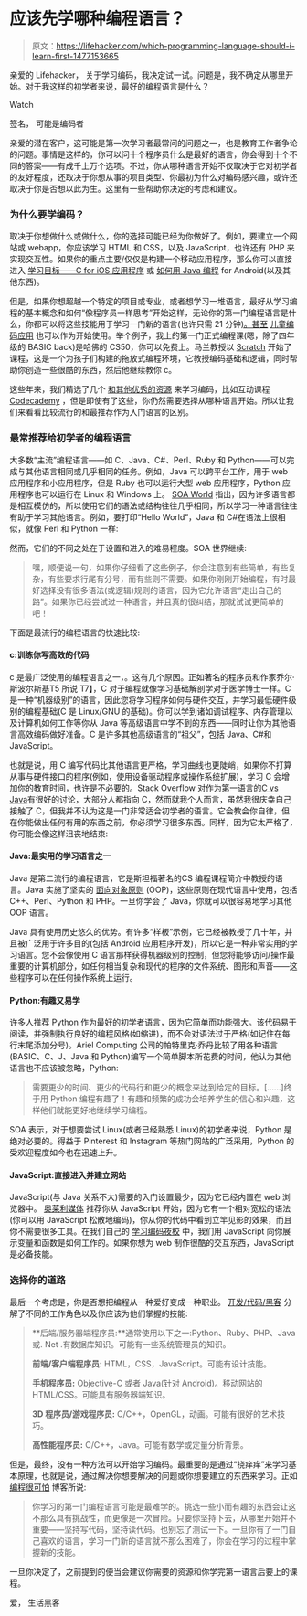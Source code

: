 # 应该先学哪种编程语言？

> 原文：<https://lifehacker.com/which-programming-language-should-i-learn-first-1477153665>

亲爱的 Lifehacker，
关于学习编码，我决定试一试。问题是，我不确定从哪里开始。对于我这样的初学者来说，最好的编程语言是什么？

Watch

签名，
可能是编码者

亲爱的潜在客户，这可能是第一次学习者最常问的问题之一，也是教育工作者争论的问题。事情是这样的，你可以问十个程序员什么是最好的语言，你会得到十个不同的答案——有成千上万个选项。不过，你从哪种语言开始不仅取决于它对初学者的友好程度，还取决于你想从事的项目类型、你最初为什么对编码感兴趣，或许还取决于你是否想以此为生。这里有一些帮助你决定的考虑和建议。

### 为什么要学编码？

取决于你想做什么或做什么，你的选择可能已经为你做好了。例如，要建立一个网站或 webapp，你应该学习 HTML 和 CSS，以及 JavaScript，也许还有 PHP 来实现交互性。如果你的重点主要/仅仅是构建一个移动应用程序，那么你可以直接进入 [学习目标——C for iOS 应用程序](https://lifehacker.com/apples-start-developing-ios-apps-today-guide-is-a-roadm-5886946) 或 [如何用 Java 编程](http://lifehacker.com/how-to-program-with-java-teaches-you-the-basic-concepts-5933073) for Android(以及其他东西)。

但是，如果你想超越一个特定的项目或专业，或者想学习一堆语言，最好从学习编程的基本概念和如何“像程序员一样思考”开始这样，无论你的第一门编程语言是什么，你都可以将这些技能用于学习一门新的语言(也许只需 21 分钟[)。甚至](http://heartmindcode.com/2013/06/18/teach-yourself-a-new-programming-language-in-21-minutes-or-2-3-years-it-depends/) [儿童编码应用](https://lifehacker.com/how-and-why-to-teach-your-kids-to-code-510588878) 也可以作为开始使用。举个例子，我上的第一门正式编程课(嗯，除了四年级的 BASIC back)是哈佛的 CS50，你可以免费上。马兰教授以 [Scratch](http://scratch.mit.edu/) 开始了课程，这是一个为孩子们构建的拖放式编程环境，它教授编码基础和逻辑，同时帮助你创造一些很酷的东西，然后他继续教你 c。

这些年来，我们精选了几个 [和其他优秀的资源](http://lifehacker.com/tag/learn-to-code) 来学习编码，比如互动课程 [Codecademy](http://www.codecademy.com/) ，但是即使有了这些，你仍然需要选择从哪种语言开始。所以让我们来看看比较流行的和最推荐作为入门语言的区别。

### 最常推荐给初学者的编程语言

大多数“主流”编程语言——如 C、Java、C#、Perl、Ruby 和 Python——可以完成与其他语言相同或几乎相同的任务。例如，Java 可以跨平台工作，用于 web 应用程序和小应用程序，但是 Ruby 也可以运行大型 web 应用程序，Python 应用程序也可以运行在 Linux 和 Windows 上。 [SOA World](http://soa.sys-con.com/node/2879194) 指出，因为许多语言都是相互模仿的，所以使用它们的语法或结构往往几乎相同，所以学习一种语言往往有助于学习其他语言。例如，要打印“Hello World”，Java 和 C#在语法上很相似，就像 Perl 和 Python 一样:

然而，它们的不同之处在于设置和进入的难易程度。SOA 世界继续:

> 嘿，顺便说一句，如果你仔细看了这些例子，你会注意到有些简单，有些复杂，有些要求行尾有分号，而有些则不需要。如果你刚刚开始编程，有时最好选择没有很多语法(或逻辑)规则的语言，因为它允许语言“走出自己的路”。如果你已经尝试过一种语言，并且真的很纠结，那就试试更简单的吧！

下面是最流行的编程语言的快速比较:

#### c:训练你写高效的代码

c 是最广泛使用的编程语言之一，。这有几个原因。正如著名的程序员和作家乔尔·斯波尔斯基T5 所说 T7】，C 对于编程就像学习基础解剖学对于医学博士一样。C 是一种“机器级别”的语言，因此您将学习程序如何与硬件交互，并学习最低硬件级别的编程基础(C 是 Linux/GNU 的基础)。你可以学到诸如调试程序、内存管理以及计算机如何工作等你从 Java 等高级语言中学不到的东西——同时让你为其他语言高效编码做好准备。C 是许多其他高级语言的“祖父”，包括 Java、C#和 JavaScript。

也就是说，用 C 编写代码比其他语言更严格，学习曲线也更陡峭，如果你不打算从事与硬件接口的程序(例如，使用设备驱动程序或操作系统扩展)，学习 C 会增加你的教育时间，也许是不必要的。Stack Overflow 对作为第一语言的[C vs Java](http://stackoverflow.com/questions/143820/i-can-learn-either-c-or-java-which-one-should-i-choose-first-should-i-take-the)有很好的讨论，大部分人都指向 C，然而就我个人而言，虽然我很庆幸自己接触了 C，但我并不认为这是一门非常适合初学者的语言。它会教会你自律，但在你能做出任何有用的东西之前，你必须学习很多东西。同样，因为它太严格了，你可能会像这样沮丧地结束:

#### Java:最实用的学习语言之一

Java 是第二流行的编程语言，它是斯坦福著名的CS 编程课程简介中教授的语言。Java 实施了坚实的 [面向对象原则](http://en.wikipedia.org/wiki/Object-oriented_programming) (OOP)，这些原则在现代语言中使用，包括 C++、Perl、Python 和 PHP。一旦你学会了 Java，你就可以很容易地学习其他 OOP 语言。

Java 具有使用历史悠久的优势。有许多“样板”示例，它已经被教授了几十年，并且被广泛用于许多目的(包括 Android 应用程序开发)，所以它是一种非常实用的学习语言。您不会像使用 C 语言那样获得机器级别的控制，但您将能够访问/操作最重要的计算机部分，如任何相当复杂和现代的程序的文件系统、图形和声音——这些程序可以在任何操作系统上运行。

#### Python:有趣又易学

许多人推荐 Python 作为最好的初学者语言，因为它简单而功能强大。该代码易于阅读，并强制执行良好的编程风格(如缩进)，而不会对语法过于严格(如记住在每行末尾添加分号)。Ariel Computing 公司的帕特里克·乔丹比较了用各种语言(BASIC、C、J、Java 和 Python)编写一个简单脚本所花费的时间，他认为其他语言也不应该被忽略，Python:

> 需要更少的时间、更少的代码行和更少的概念来达到给定的目标。[……]终于用 Python 编程有趣了！有趣和频繁的成功会培养学生的信心和兴趣，这样他们就能更好地继续学习编程。

SOA 表示，对于想要尝试 Linux(或者已经熟悉 Linux)的初学者来说，Python 是绝对必要的。得益于 Pinterest 和 Instagram 等热门网站的广泛采用，Python 的受欢迎程度如今也在迅速上升。

#### JavaScript:直接进入并建立网站

JavaScript(与 Java 关系不大)需要的入门设置最少，因为它已经内置在 web 浏览器中。 [奥莱利媒体](http://programming.oreilly.com/2013/11/which-language-should-you-learn-first.html) 推荐你从 JavaScript 开始，因为它有一个相对宽松的语法(你可以用 JavaScript 松散地编码)，你从你的代码中看到立竿见影的效果，而且你不需要很多工具。在我们自己的 [学习编码夜校](https://lifehacker.com/learn-to-code-the-full-beginners-guide-5744113) 中，我们用 JavaScript 向你展示变量和函数是如何工作的。如果你想为 web 制作很酷的交互东西，JavaScript 是必备技能。

### 选择你的道路

最后一个考虑是，你是否想把编程从一种爱好变成一种职业。 [开发/代码/黑客](http://devcodehack.com/which-programming-language-should-you-learn-to-make-money/) 分解了不同的工作角色以及你应该为他们掌握的技能:

> **后端/服务器端程序员:**通常使用以下之一:Python、Ruby、PHP、Java 或. Net .有数据库知识。可能有一些系统管理员的知识。
> 
> **前端/客户端程序员:** HTML，CSS，JavaScript。可能有设计技能。
> 
> **手机程序员:** Objective-C 或者 Java(针对 Android)。移动网站的 HTML/CSS。可能具有服务器端知识。
> 
> **3D 程序员/游戏程序员:** C/C++，OpenGL，动画。可能有很好的艺术技巧。
> 
> **高性能程序员:** C/C++，Java。可能有数学或定量分析背景。

但是，最终，没有一种方法可以开始学习编码。最重要的是通过“挠痒痒”来学习基本原理，也就是说，通过解决你想要解决的问题或你想要建立的东西来学习。正如 [编程很可怕](http://programmingisterrible.com/post/40453884799/what-language-should-i-learn-first) 博客所说:

> 你学习的第一门编程语言可能是最难学的。挑选一些小而有趣的东西会让这不那么具有挑战性，而更像是一次冒险。只要你坚持下去，从哪里开始并不重要——坚持写代码，坚持读代码。也别忘了测试一下。一旦你有了一门自己喜欢的语言，学习一门新的语言就不那么困难了，你会在学习的过程中掌握新的技能。

一旦你决定了，之前提到的便当会建议你需要的资源和你学完第一语言后要上的课程。

爱，
生活黑客